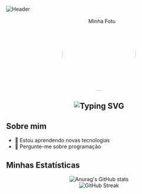 

![Header](https://capsule-render.vercel.app/api?type=waving&color=006400&height=200&section=header&text=Bem-vindo!&fontColor=ffffff&fontSize=40&animation=fadeIn)

<div align="center">
  <img src="https://github.com/user-attachments/assets/866ace42-4fd4-409e-b9a0-623067037ea7" alt="Minha Foto" width="200" style="border-radius:50%;"/>
</div>

<h2 align="center">
  <img src="https://readme-typing-svg.herokuapp.com?font=Courier+new&color=00FF00&size=24&width=400&height=50&lines=Eu+sou+uma+desenvolvedora+apaixonada+por+tecnologia!;;Bem-vindo+ao+meu+perfil!" alt="Typing SVG" />
</h2>

## Sobre mim

- 🌱 Estou aprendendo novas tecnologias
- 💬 Pergunte-me sobre programação

## Minhas Estatísticas

<div align="center">
  <!-- Estatísticas do GitHub -->
  <img src="https://github-readme-stats.vercel.app/api?username=rayane-ramos&show_icons=true&theme=radical" alt="Anurag's GitHub stats" />
    <br>
  <!-- Streaks -->
  <img src="https://github-readme-streak-stats.herokuapp.com/?user=rayane-ramos&theme=radical" alt="GitHub Streak" />
</div>
